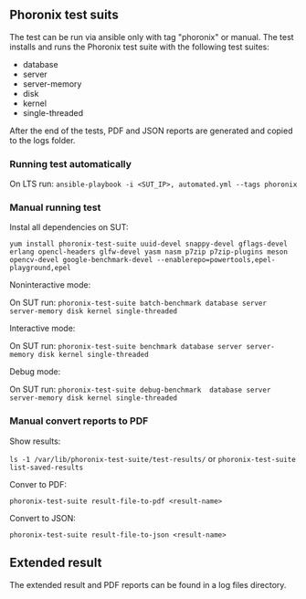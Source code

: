 ## Phoronix test suits
The test can be run via ansible only with tag "phoronix" or manual.
The test installs and runs the Phoronix test suite with the following test suites:
- database
- server
- server-memory
- disk
- kernel
- single-threaded

After the end of the tests, PDF and JSON reports are generated and copied to the logs folder.
### Running test automatically
On LTS run: `ansible-playbook -i <SUT_IP>, automated.yml --tags phoronix`
### Manual running test
Instal all dependencies on SUT: 

`yum install phoronix-test-suite uuid-devel snappy-devel gflags-devel erlang opencl-headers glfw-devel yasm nasm p7zip p7zip-plugins meson opencv-devel google-benchmark-devel --enablerepo=powertools,epel-playground,epel`

Noninteractive mode:

On SUT run: `phoronix-test-suite batch-benchmark database server server-memory disk kernel single-threaded`

Interactive mode:

On SUT run: `phoronix-test-suite benchmark database server server-memory disk kernel single-threaded`

Debug mode: 

On SUT run: `phoronix-test-suite debug-benchmark  database server server-memory disk kernel single-threaded`

### Manual convert reports to PDF

Show results:

`ls -1 /var/lib/phoronix-test-suite/test-results/` or `phoronix-test-suite list-saved-results`

Conver to PDF:

`phoronix-test-suite result-file-to-pdf <result-name>`

Convert to JSON:

`phoronix-test-suite result-file-to-json <result-name>`
## Extended result
The extended result and PDF reports can be found in a log files directory.